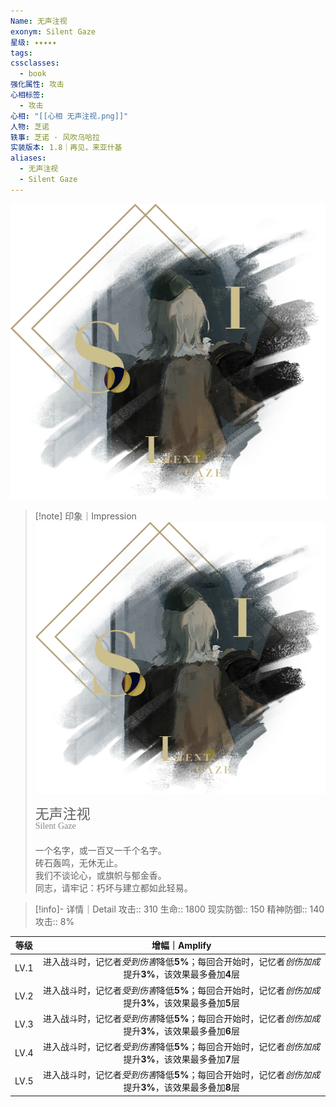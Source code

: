```yaml
---
Name: 无声注视
exonym: Silent Gaze
星级: ✦✦✦✦✦
tags:
cssclasses:
  - book
强化属性: 攻击
心相标签:
  - 攻击
心相: "[[心相 无声注视.png]]"
人物: 芝诺
轶事: 芝诺 · 风吹乌哈拉
实装版本: 1.8｜再见，来亚什基
aliases:
  - 无声注视
  - Silent Gaze
---
```

![cover](assets/无声注视｜Silent%20Gaze.assets/心相%20无声注视.png)

> [!note] 印象｜Impression
> ![心相 无声注视|inlL|300](assets/无声注视｜Silent%20Gaze.assets/心相%20无声注视.png)
> <p style="font-family: '家族宋', sans-serif; font-size: 22px; line-height: 0.75; text-indent: 0;">无声注视<br><span style="font-family: serif; font-size: 14px; color: #888888;">Silent Gaze</span></p>
> 
> 一个名字，或一百又一千个名字。  
> 砖石轰鸣，无休无止。  
> 我们不谈论心，或旗帜与郁金香。  
> 同志，请牢记：朽坏与建立都如此轻易。

> [!info]- 详情｜Detail
> 攻击:: 310
> 生命:: 1800
> 现实防御:: 150
> 精神防御:: 140
> 攻击:: 8%

| 等级 |                        增幅｜Amplify                         |
| :--: | :----------------------------------------------------------: |
| LV.1 | 进入战斗时，记忆者*受到伤害*降低**5%**；每回合开始时，记忆者*创伤加成*提升**3%**，该效果最多叠加**4**层 |
| LV.2 | 进入战斗时，记忆者*受到伤害*降低**5%**；每回合开始时，记忆者*创伤加成*提升**3%**，该效果最多叠加**5**层 |
| LV.3 | 进入战斗时，记忆者*受到伤害*降低**5%**；每回合开始时，记忆者*创伤加成*提升**3%**，该效果最多叠加**6**层 |
| LV.4 | 进入战斗时，记忆者*受到伤害*降低**5%**；每回合开始时，记忆者*创伤加成*提升**3%**，该效果最多叠加**7**层 |
| LV.5 | 进入战斗时，记忆者*受到伤害*降低**5%**；每回合开始时，记忆者*创伤加成*提升**3%**，该效果最多叠加**8**层 |
